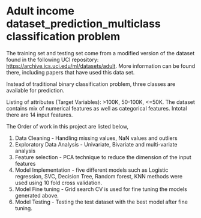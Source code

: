 # Adult income dataset_prediction_multiclass classification problem 

The training set and testing set come from a modified version of the dataset found in the following UCI repository: https://archive.ics.uci.edu/ml/datasets/adult. More information can be found there, including papers that have used this data set.

Instead of traditional binary classification problem, three classes are available for prediction.

Listing of attributes (Target Variables): >100K, 50-100K, <=50K.
The dataset contains mix of numerical features as well as categorical features. Intotal there are 14 input features.

The Order of work in this project are listed below,

1. Data Cleaning - Handling missing values, NaN values and outliers 
2. Exploratory Data Analysis - Univariate, Bivariate and multi-variate analysis
3. Feature selection - PCA technique to reduce the dimension of the input features
4. Model Implementation - five different models such as Logistic regression, SVC, Decision Tree, Random forest, KNN methods were used using 10 fold cross validation.
5. Model Fine tuning - Grid search CV is used for fine tuning the models generated above.
6. Model Testing - Testing the test dataset with the best model after fine tuning.


